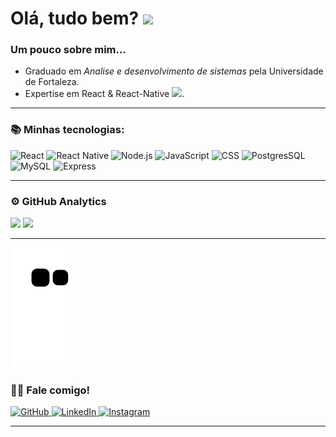 # Olá, tudo bem? <img src="https://github.com/TheDudeThatCode/TheDudeThatCode/blob/master/Assets/Hi.gif" width="29px">
<p align="center">

### Um pouco sobre mim...

- Graduado em *Analise e desenvolvimento de sistemas* pela Universidade de Fortaleza.
- Expertise em React & React-Native <img src="https://seeklogo.com/images/R/react-logo-7B3CE81517-seeklogo.com.png" width="15px">.

---

### 📚 Minhas tecnologias:

![React](https://img.shields.io/badge/React.js-%231572B6.svg?&style=for-the-badge&logo=react&logoColor=white)
![React Native](https://img.shields.io/badge/react%20native-%231572B6.svg?&style=for-the-badge&logo=react&logoColor)
![Node.js](https://img.shields.io/badge/node.js-%234ea94b.svg?&style=for-the-badge&logo=node.js&logoColor=darkgreen)
![JavaScript](https://img.shields.io/badge/javascript%20-%23323330.svg?&style=for-the-badge&logo=javascript&logoColor=%23F7DF1E)
![CSS](https://img.shields.io/badge/CSS-239120?&style=for-the-badge&logo=css3&logoColor=white)
![PostgresSQL](https://img.shields.io/badge/PostgreSQL-316192?style=for-the-badge&logo=postgresql&logoColor=white)
![MySQL](https://img.shields.io/badge/MySQL-00000F?style=for-the-badge&logo=mysql&logoColor=white)
![Express](https://img.shields.io/badge/Express-%23323330.svg?&style=for-the-badge&logo=express&logoColor=white)

---

### ⚙️ GitHub Analytics

<div align="left"> 
      <img 
         width="450px" 
         src="https://github-readme-stats.vercel.app/api?username=caiobarroso&show_icons=true&include_all_commits=true&count_private=true&&hide=issues&theme=radical"
      />
      <img 
         width="330px" 
         src="https://github-readme-stats.vercel.app/api/top-langs/?username=caiobarroso&layout=compact&theme=radical&hide=kotlin,java"
      />
  
</div>

---
![Snake animation](https://github.com/rafaballerini/rafaballerini/blob/output/github-contribution-grid-snake.svg)
### 🤝🏻 Fale comigo! 

<div align="left">
   <a href="https://github.com/caiobarroso">
    <img 
      alt="GitHub" 
      title="caiobarroso"
      src="https://img.shields.io/badge/github%20-%23121011.svg?&style=for-the-badge&logo=github&logoColor=white"
    />
   </a>
   <a href="https://www.linkedin.com/in/caio-barroso-de-sousa-452aa8197/">
    <img 
      alt="LinkedIn" 
      title="Caio Barroso"
      src="https://img.shields.io/badge/linkedin-blue.svg?&style=for-the-badge&logo=linkedin&logoColor=white"
    />
         
   </a>
      <a href="https://www.instagram.com/_caiobarroso/">
    <img 
      alt="Instagram" 
      title="Caio Barroso"
      src="https://img.shields.io/badge/Instagram-E4405F?style=for-the-badge&logo=instagram&logoColor=white"
    />
         
   </a>
</div>

---
